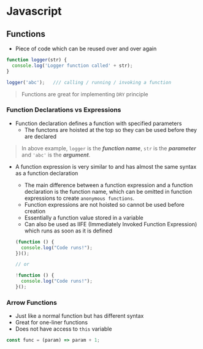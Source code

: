 # **Javascript**

## **Functions**

* Piece of code which can be reused over and over again

```javascript
function logger(str) {
  console.log('Logger function called' + str);
}

logger('abc');   /// calling / running / invoking a function
```

> Functions are great for implementing `DRY` principle

### **Function Declarations vs Expressions**

* Function declaration defines a function with specified parameters
  * The functons are hoisted at the top so they can be used before they are declared

> In above example, `logger` is the ***function name***, `str` is the ***parameter*** and `'abc'` is the ***argument***.

* A function expression is very similar to and has almost the same syntax as a function declaration
  * The main difference between a function expression and a function declaration is the function name, which can be omitted in function expressions to create `anonymous functions`.
  * Function expressions are not hoisted so cannot be used before creation
  * Essentially a function value stored in a variable
  * Can also be used as IIFE (Immediately Invoked Function Expression) which runs as soon as it is defined

  ```javascript
  (function () {
    console.log("Code runs!");
  })();

  // or

  !function () {
    console.log("Code runs!");
  }();
  ```

### **Arrow Functions**

* Just like a normal function but has different syntax
* Great for one-liner functions
* Does not have access to `this` variable

```javascript
const func = (param) => param + 1;
```
